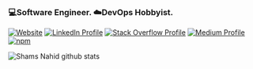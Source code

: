 ### 💻Software Engineer. ☁️DevOps Hobbyist.

[![Website](https://img.shields.io/badge/Web-Portfolio-red?&color=3c78d8)](http://shams-nahid.com/)
[![LinkedIn Profile](https://img.shields.io/badge/Linkedin-Shams_Nahid-275742a4/?style=flat&logo=linkedin)](https://www.linkedin.com/in/shams-nahid-275742a4)
[![Stack Overflow Profile](https://img.shields.io/stackexchange/stackoverflow/r/5361646?label=Stack%20Overflow&logo=stack-overflow&color=FE7A16)](https://stackoverflow.com/users/5361646/shams-nahid)
[![Medium Profile](https://img.shields.io/badge/Medium-Shams_Nahid-30302f?style=flat&logo=medium)](https://medium.com/@bmshamsnahid)
[![npm](https://img.shields.io/badge/npm-bmshamsnahid?style=flat&logo=npm)](https://www.npmjs.com/~bmshamsnahid)

![Shams Nahid github stats](https://github-readme-stats.vercel.app/api?username=bmshamsnahid&count_private=true)
